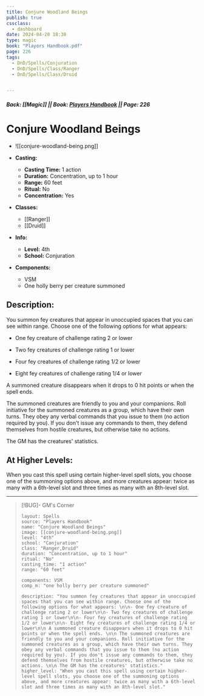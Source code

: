 ```yaml
---
title: Conjure Woodland Beings
publish: true
cssclass:
  - dashboard
date: 2024-04-20 18:30
type: magic
book: "Players Handbook.pdf"
page: 226
tags:
  - DnD/Spells/Conjuration
  - DnD/Spells/Class/Ranger
  - DnD/Spells/Class/Druid


---
```


##### Back: [[Magic]] || Book: [Players Handbook](https://drive.google.com/drive/folders/1O5bhpYizcIT5xxAoLOuzCRht_PVS7VSG?usp=sharing) || Page: 226

# Conjure Woodland Beings
- ![[conjure-woodland-being.png]]
- **Casting:**
    - **Casting Time:** 1 action
    - **Duration:** Concentration, up to 1 hour
    - **Range:** 60 feet
    - **Ritual:** No
    - **Concentration:** Yes
- **Classes:**
    - [[Ranger]]
    - [[Druid]]

- **Info:**
    - **Level:** 4th
    - **School:** Conjuration
- **Components:**
    - VSM
    - One holly berry per creature summoned

## Description:
You summon fey creatures that appear in unoccupied spaces that you can see within range. Choose one of the following options for what appears: 

- One fey creature of challenge rating 2 or lower

- Two fey creatures of challenge rating 1 or lower

- Four fey creatures of challenge rating 1/2 or lower

- Eight fey creatures of challenge rating 1/4 or lower

 A summoned creature disappears when it drops to 0 hit points or when the spell ends. 

 The summoned creatures are friendly to you and your companions. Roll initiative for the summoned creatures as a group, which have their own turns. They obey any verbal commands that you issue to them (no action required by you). If you don't issue any commands to them, they defend themselves from hostile creatures, but otherwise take no actions. 

 The GM has the creatures' statistics.

## At Higher Levels:
When you cast this spell using certain higher-level spell slots, you choose one of the summoning options above, and more creatures appear: twice as many with a 6th-level slot and three times as many with an 8th-level slot.

---

> [!BUG]- GM's Corner
>
> ```statblock
> layout: Spells
> source: "Players Handbook"
> name: "Conjure Woodland Beings"
> image: [[conjure-woodland-being.png]]
> level: "4th"
> school: "Conjuration"
> class: "Ranger,Druid"
> duration: "Concentration, up to 1 hour"
> ritual: "No"
> casting_time: "1 action"
> range: "60 feet"
>
> components: VSM
> comp_m: "one holly berry per creature summoned"
>
> description: "You summon fey creatures that appear in unoccupied spaces that you can see within range. Choose one of the following options for what appears: \n\n- One fey creature of challenge rating 2 or lower\n\n- Two fey creatures of challenge rating 1 or lower\n\n- Four fey creatures of challenge rating 1/2 or lower\n\n- Eight fey creatures of challenge rating 1/4 or lower\n\n A summoned creature disappears when it drops to 0 hit points or when the spell ends. \n\n The summoned creatures are friendly to you and your companions. Roll initiative for the summoned creatures as a group, which have their own turns. They obey any verbal commands that you issue to them (no action required by you). If you don't issue any commands to them, they defend themselves from hostile creatures, but otherwise take no actions. \n\n The GM has the creatures' statistics."
> higher_level: "When you cast this spell using certain higher-level spell slots, you choose one of the summoning options above, and more creatures appear: twice as many with a 6th-level slot and three times as many with an 8th-level slot."
> ```
